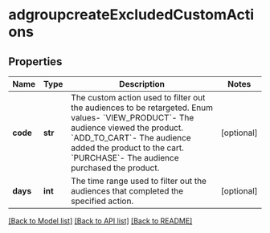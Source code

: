 # adgroupcreateExcludedCustomActions

## Properties
Name | Type | Description | Notes
------------ | ------------- | ------------- | -------------
**code** | **str** | The custom action used to filter out the audiences to be retargeted.  Enum values- &#x60;VIEW_PRODUCT&#x60;- The audience viewed the product. &#x60;ADD_TO_CART&#x60;- The audience added the product to the cart. &#x60;PURCHASE&#x60;- The audience purchased the product. | [optional] 
**days** | **int** | The time range used to filter out the audiences that completed the specified action. | [optional] 

[[Back to Model list]](../README.md#documentation-for-models) [[Back to API list]](../README.md#documentation-for-api-endpoints) [[Back to README]](../README.md)

